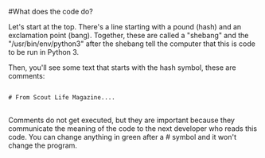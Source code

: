 #What does the code do?

Let's start at the top.  There's a line starting with a pound (hash) and an exclamation point (bang).  Together, these are called a "shebang" and the "/usr/bin/env/python3" after the shebang tell the computer that this is code to be run in Python 3.

Then, you'll see some text that starts with the hash symbol, these are comments:
<pre>
<code class="language-python">
# From Scout Life Magazine....
</code>
</pre>

Comments do not get executed, but they are important because they communicate the meaning of the code to the next developer who reads this code.  You can change anything in green after a # symbol and it won't change the program.